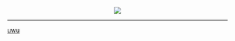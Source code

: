 <p align="center">
  <a href="https://uwu.network">
    <img src="https://avatars.githubusercontent.com/u/71662479?s=128&v=69420" />
  </a>
</p>

---

[uwu](https://raw.githubusercontent.com/uwu/uwu/uwu/uwu)
